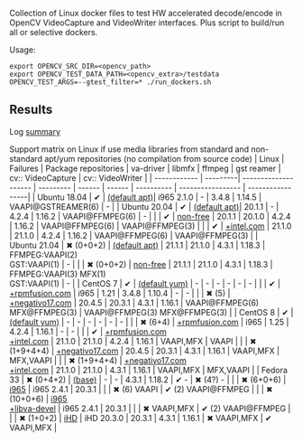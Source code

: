 Collection of Linux docker files to test HW accelerated decode/encode in OpenCV VideoCapture and VideoWriter interfaces.
Plus script to build/run all or selective dockers.

Usage:
```
export OPENCV_SRC_DIR=<opencv_path>
export OPENCV_TEST_DATA_PATH=<opencv_extra>/testdata
OPENCV_TEST_ARGS=--gtest_filter=* ./run_dockers.sh
```

## Results
Log [summary](./summary/)

Support matrix on Linux if use media libraries from standard and non-standard apt/yum repositories (no compilation from source code)
| Linux        | Failures | Package repositories | va-driver | libmfx | ffmpeg | gst reamer | cv:: VideoCapture | cv:: VideoWriter |
| ------------ | ---------| -------------------- | --------- | ------ | ------ | ---------- | ----------------- | -----------------|
| Ubuntu 18.04 | &#x2714; | [(default apt)](./docker/ubuntu.Dockerfile)| i965 2.1.0 |  -      | 3.4.8  | 1.14.5    | VAAPI@GSTREAMER(6) | - |
| Ubuntu 20.04 | &#x2714; | [(default apt)](./docker/ubuntu.Dockerfile)| 20.1.1 | -      | 4.2.4  | 1.16.2    | VAAPI@FFMPEG(6) | - |
| | &#x2714;              | [non-free](./docker/ubuntu-non-free.Dockerfile) | 20.1.1  | 20.1.0  | 4.2.4  | 1.16.2    | VAAPI@FFMPEG(6) | VAAPI@FFMPEG(3) |
| | &#x2714;              | [+intel.com](./docker/ubuntu-intel.Dockerfile) | 21.1.0 | 21.1.0 | 4.2.4  | 1.16.2    | VAAPI@FFMPEG(6) | VAAPI@FFMPEG(3) |
| Ubuntu 21.04 | &#x2716; (0+0+2) | [(default apt)](./docker/ubuntu.Dockerfile) | 21.1.1 | 21.1.0 | 4.3.1  | 1.18.3 | FFMPEG:VAAPI(2)<br/>GST:VAAPI(1) | - |
| | &#x2716; (0+0+2)          | [non-free](./docker/ubuntu-non-free.Dockerfile) | 21.1.1 | 21.1.0 | 4.3.1  | 1.18.3 | FFMPEG:VAAPI(3) MFX(1)<br/>GST:VAAPI(1) | - |
| CentOS 7 | &#x2714;     | [(default yum)](./docker/centos.Dockerfile) | -     | -      | -      | -         | - | - |
| | &#x2714; | [+rpmfusion.com](./docker/centos-rpmfusion.Dockerfile) | i965 | 1.21 | 3.4.8 | 1.10.4 | - | - |
| | &#x2716; (5) | [+negativo17.com](./docker/centos-negativo17.Dockerfile) | 20.4.5 | 20.3.1 | 4.3.1 | 1.16.1 | VAAPI@FFMPEG(6) MFX@FFMPEG(3) | VAAPI@FFMPEG(3) MFX@FFMPEG(3) |
| CentOS 8 | &#x2714;     | [(default yum)](./docker/centos.Dockerfile) | - | - | - | - | - | - |
| | &#x2716; (6+4) | [+rpmfusion.com](./docker/centos-rpmfusion.Dockerfile) | i965 | 1.25 | 4.2.4 | 1.16.1 | - | - |
| | &#x2714; | [+rpmfusion.com<br/>+intel.com](./docker/centos-rpmfusion-intel.Dockerfile) | 21.1.0 | 21.1.0 | 4.2.4  | 1.16.1 | VAAPI,MFX | VAAPI |
| | &#x2716; (1+9+4+4) | [+negativo17.com](./docker/centos-negativo17.Dockerfile) | 20.4.5   | 20.3.1 | 4.3.1  | 1.16.1    | VAAPI,MFX | MFX,VAAPI |
| | &#x2716; (1+9+4+4) | [+negativo17.com<br/>+intel.com](./docker/centos-negativo17-intel.Dockerfile) | 21.1.0 | 21.1.0 | 4.3.1  | 1.16.1    | VAAPI,MFX       | MFX,VAAPI      |
| Fedora 33 | &#x2716; (0+4+2) | [(base)](./docker/fedora.Dockerfile) | - | - | 4.3.1 | 1.18.2 | &#x2714; - | &#x2716; (4?) - |
| | &#x2716; (6+0+6) | [i965](./docker/fedora-i965.Dockerfile) | i965 2.4.1 | 20.3.1 | | | &#x2716; (6) VAAPI | &#x2714; (2) VAAPI@FFMPEG |
| | &#x2716; (10+0+6) | [i965<br/>+libva-devel](./docker/fedora-i965-have_va.Dockerfile) | i965 2.4.1 | 20.3.1 | | | &#x2716; VAAPI,MFX | &#x2714; (2) VAAPI@FFMPEG |
| | &#x2716; (1+0+2) | [iHD](./docker/fedora-iHD.Dockerfile) | iHD 20.3.0 | 20.3.1 | 4.3.1  | 1.16.1    | &#x2716; VAAPI,MFX | &#x2714; VAAPI,MFX |
